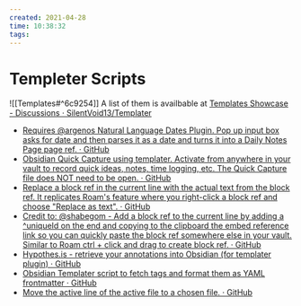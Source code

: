 ```yaml
---
created: 2021-04-28
time: 10:38:32
tags:
---
```


# Templeter Scripts
![[Templates#^6c9254]]
A list of them is availbable at [Templates Showcase - Discussions · SilentVoid13/Templater](https://github.com/SilentVoid13/Templater/discussions/categories/templates-showcase)
- [Requires @argenos Natural Language Dates Plugin. Pop up input box asks for date and then parses it as a date and turns it into a Daily Notes Page page ref. · GitHub](https://gist.github.com/GitMurf/de74ea0a297f44041034bb97170357f0)
- [Obsidian Quick Capture using templater. Activate from anywhere in your vault to record quick ideas, notes, time logging, etc. The Quick Capture file does NOT need to be open. · GitHub](https://gist.github.com/GitMurf/817a6c9e73e1d1e312fc1a1735edb8d6)
- [Replace a block ref in the current line with the actual text from the block ref. It replicates Roam's feature where you right-click a block ref and choose "Replace as text". · GitHub](https://gist.github.com/GitMurf/c34ab5aedb2161ac26cc8076a116000a)
- [Credit to: @shabegom - Add a block ref to the current line by adding a ^uniqueId on the end and copying to the clipboard the embed reference link so you can quickly paste the block ref somewhere else in your vault. Similar to Roam ctrl + click and drag to create block ref. · GitHub](https://gist.github.com/GitMurf/c0500d8bcef2a0f83c0b526cf07fc265)
- [Hypothes.is - retrieve your annotations into Obsidian (for templater plugin) · GitHub](https://gist.github.com/roamhacker/c48bca69f1520deed0ecbc8840f6241a)
- [Obsidian Templater script to fetch tags and format them as YAML frontmatter · GitHub](https://gist.github.com/luckman212/752703e29589d3595b3d95d521b330aa)
- [Move the active line of the active file to a chosen file. · GitHub](https://gist.github.com/GitMurf/fc4132acd805b9c1413ab84c6bd11576)
